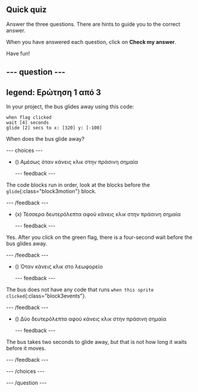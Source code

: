 ## Quick quiz

Answer the three questions. There are hints to guide you to the correct answer.

When you have answered each question, click on **Check my answer**.

Have fun!

--- question ---
---
legend: Ερώτηση 1 από 3
---

In your project, the bus glides away using this code:

```blocks3
when flag clicked 
wait [4] seconds
glide [2] secs to x: [320] y: [-100]
```

When does the bus glide away?

--- choices ---

- () Αμέσως όταν κάνεις κλικ στην πράσινη σημαία

  --- feedback ---

The code blocks run in order, look at the blocks before the `glide`{:class="block3motion"} block.

  --- /feedback ---

- (x) Τέσσερα δευτερόλεπτα αφού κάνεις κλικ στην πράσινη σημαία

  --- feedback ---

Yes. After you click on the green flag, there is a four-second wait before the bus glides away.

  --- /feedback ---

- () Όταν κάνεις κλικ στο λεωφορείο

  --- feedback ---

The bus does not have any code that runs `when this sprite clicked`{:class="block3events"}.

  --- /feedback ---

- () Δύο δευτερόλεπτα αφού κάνεις κλικ στην πράσινη σημαία

  --- feedback ---

The bus takes two seconds to glide away, but that is not how long it waits before it moves.

  --- /feedback ---

--- /choices ---

--- /question ---
